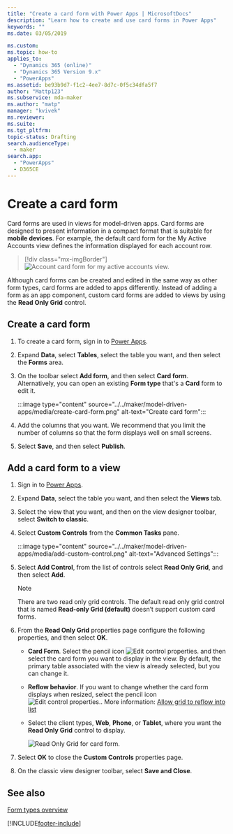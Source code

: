 ```yaml
---
title: "Create a card form with Power Apps | MicrosoftDocs"
description: "Learn how to create and use card forms in Power Apps"
keywords: ""
ms.date: 03/05/2019

ms.custom: 
ms.topic: how-to
applies_to: 
  - "Dynamics 365 (online)"
  - "Dynamics 365 Version 9.x"
  - "PowerApps"
ms.assetid: be93b9d7-f1c2-4ee7-8d7c-0f5c34dfa5f7
author: "Mattp123"
ms.subservice: mda-maker
ms.author: "matp"
manager: "kvivek"
ms.reviewer: 
ms.suite: 
ms.tgt_pltfrm: 
topic-status: Drafting
search.audienceType: 
  - maker
search.app: 
  - "PowerApps"
  - D365CE
---
```

# Create a card form

Card forms are used in views for model-driven apps. Card forms are designed to present information in a compact format that is suitable for **mobile devices**. For example, the default card form for the My Active Accounts view defines the information displayed for each account row.

> [!div class="mx-imgBorder"]
> ![Account card form for my active accounts view.](media/account-cardform-for-myactiveaccounts-view.png "Account card form for my active accounts view")

Although card forms can be created and edited in the same way as other form types, card forms are added to apps differently. Instead of adding a form as an app component, custom card forms are added to views by using the **Read Only Grid** control.

## Create a card form

1. To create a card form, sign in to [Power Apps](https://make.powerapps.com/?utm_source=padocs&utm_medium=linkinadoc&utm_campaign=referralsfromdoc).
2. Expand **Data**, select **Tables**, select the table you want, and then select the **Forms** area.
3. On the toolbar select **Add form**, and then select **Card form**. Alternatively, you can open an existing **Form type** that's a **Card** form to edit it.

   :::image type="content" source="../../maker/model-driven-apps/media/create-card-form.png" alt-text="Create card form":::

4. Add the columns that you want. We recommend that you limit the number of columns so that the form displays well on small screens.
5. Select **Save**, and then select **Publish**.

## Add a card form to a view

1. Sign in to [Power Apps](https://make.powerapps.com/?utm_source=padocs&utm_medium=linkinadoc&utm_campaign=referralsfromdoc).
2. Expand **Data**, select the table you want, and then select the **Views** tab.
3. Select the view that you want, and then on the view designer toolbar, select **Switch to classic**.
4. Select **Custom Controls** from the **Common Tasks** pane.

   :::image type="content" source="../../maker/model-driven-apps/media/add-custom-control.png" alt-text="Advanced Settings":::

5. Select **Add Control**, from the list of controls select **Read Only Grid**, and then select **Add**.

   > [!NOTE]
   > There are two read only grid controls. The default read only grid control that is named **Read-only Grid (default)** doesn’t support custom card forms.

6. From the **Read Only Grid** properties page configure the following properties, and then select **OK**. 
   - **Card Form**. Select the pencil icon ![Edit control properties.](media/ccf-pencil-icon.png) and then select the card form you want to display in the view. By default, the primary table associated with the view is already selected, but you can change it. 
   - **Reflow behavior**. If you want to change whether the card form displays when resized, select the pencil icon ![Edit control properties.](media/ccf-pencil-icon.png). More information: [Allow grid to reflow into list](specify-properties-for-unified-interface-apps.md#allow-grid-to-reflow-into-list)  
   - Select the client types, **Web**, **Phone**, or **Tablet**, where you want the **Read Only Grid** control to display.

     ![Read Only Grid for card form.](media/read-only-grid-for-cardform.png)

7. Select **OK** to close the **Custom Controls** properties page.
8. On the classic view designer toolbar, select **Save and Close**.

## See also

[Form types overview](types-forms.md)


[!INCLUDE[footer-include](../../includes/footer-banner.md)]